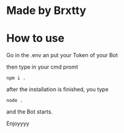 # Made by Brxtty

# How to use

Go in the .env an put your Token of your Bot


then type in your cmd promt
```
npm i .
```

after the installation is finished, you type 

```
node .
```

and the Bot starts.

Enjoyyyy
